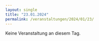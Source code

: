 ```yaml
---
layout: single
title: "23.01.2024"
permalink: /veranstaltungen/2024/01/23/
---
```


Keine Veranstaltung an diesem Tag.
